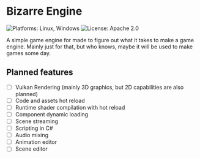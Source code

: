# Bizarre Engine
![Platforms: Linux, Windows](https://img.shields.io/badge/Platforms-Linux%20%7C%20Windows-blueviolet?style=flat-square) 
![License: Apache 2.0](https://img.shields.io/badge/License-Apache%202.0-blueviolet?style=flat-square)

A simple game engine for made to figure out what it takes to make a game engine. Mainly just for that, but who knows, maybe it will be used to make games some day.

## Planned features
- [ ] Vulkan Rendering (mainly 3D graphics, but 2D capabilities are also planned)  
- [ ] Code and assets hot reload  
- [ ] Runtime shader compilation with hot reload  
- [ ] Component dynamic loading  
- [ ] Scene streaming  
- [ ] Scripting in C#  
- [ ] Audio mixing  
- [ ] Animation editor  
- [ ] Scene editor  
